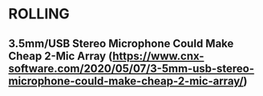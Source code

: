 ROLLING
===

3.5mm/USB Stereo Microphone Could Make Cheap 2-Mic Array (https://www.cnx-software.com/2020/05/07/3-5mm-usb-stereo-microphone-could-make-cheap-2-mic-array/)
----
